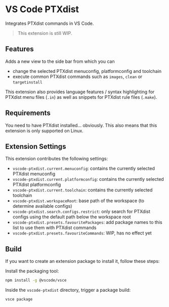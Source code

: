 # VS Code PTXdist

Integrates PTXdist commands in VS Code.

> This extension is still WIP.

## Features

Adds a new view to the side bar from which you can
- change the selected PTXdist menuconfig, platformconfig and toolchain
- execute common PTXdist commands such as `images`, `clean` or `targetinstall`

This extension also provides language features / syntax highlighting for PTXdist menu files (`.in`) as well as snippets for PTXdist rule files (`.make`).

## Requirements

You need to have PTXdist installed... obviously. This also means that this extension is only supported on Linux.

## Extension Settings

This extension contributes the following settings:

* `vscode-ptxdist.current.menuconfig`: contains the currently selected PTXdist menuconfig
* `vscode-ptxdist.current.platformconfig`: contains the currently selected PTXdist platformconfig
* `vscode-ptxdist.current.toolchain`: contains the currently selected toolchain
* `vscode-ptxdist.workspaceRoot`: base path of the workspace (to determine available configs)
* `vscode-ptxdist.search.configs.restrict`: only search for PTXdist configs using the default path below the workspace root
* `vscode-ptxdist.presets.favouritePackages`: add package names to this list to use them with PTXdist commands
* `vscode-ptxdist.presets.favouriteCommands`: WIP, has no effect yet

## Build

If you want to create an extension package to install it, follow these steps:

Install the packaging tool:
```sh
npm install -g @vscode/vsce
```

Inside the `vscode-ptxdist` directory, trigger a package build:
```sh
vsce package
```
